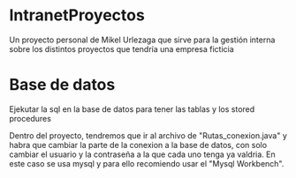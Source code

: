 # IntranetProyectos
Un proyecto personal de Mikel Urlezaga que sirve para la gestión interna sobre los distintos proyectos que tendría una empresa ficticia

# Base de datos
Ejekutar la sql en la base de datos para tener las tablas y los stored procedures

Dentro del proyecto, tendremos que ir al archivo de "Rutas_conexion.java" y habra que cambiar la parte de la conexion a la base de datos, con solo cambiar el usuario y la contraseña a la que cada uno tenga ya valdria.
En este caso se usa mysql y para ello recomiendo usar el "Mysql Workbench".
